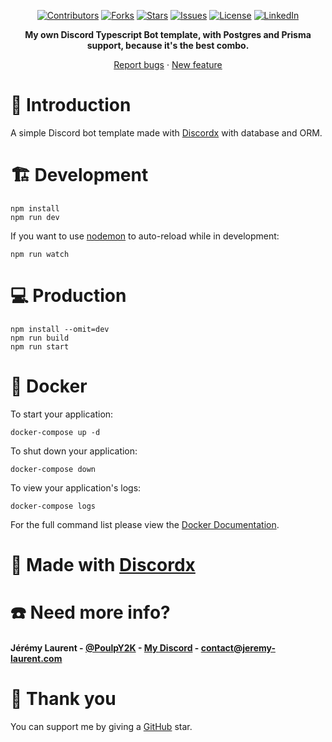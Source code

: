 <!-- HEADER -->

<div>
  <p align="center">
    <a href="https://github.com/PoulpY2K/discordx-prisma-ts/graphs/contributors"
      ><img
        src="https://img.shields.io/github/contributors/PoulpY2K/discordx-prisma-ts"
        alt="Contributors"
    /></a>
    <a href="https://github.com/PoulpY2K/discordx-prisma-ts/network/members"
      ><img
        src="https://img.shields.io/github/forks/PoulpY2K/discordx-prisma-ts"
        alt="Forks"
    /></a>
    <a href="https://github.com/PoulpY2K/discordx-prisma-ts/stargazers"
      ><img
        src="https://img.shields.io/github/stars/PoulpY2K/discordx-prisma-ts"
        alt="Stars"
    /></a>
    <a href="https://github.com/PoulpY2K/discordx-prisma-ts/issues"
      ><img
        src="https://img.shields.io/github/issues/PoulpY2K/discordx-prisma-ts"
        alt="Issues"
    /></a>
    <a href="https://github.com/PoulpY2K/discordx-prisma-ts/blob/main/LICENSE.txt"
      ><img
        src="https://img.shields.io/github/license/PoulpY2K/discordx-prisma-ts"
        alt="License"
    /></a>
   <a href="https://www.linkedin.com/in/j%C3%A9r%C3%A9my-laurent-0986981b8/"
      ><img
        src="https://img.shields.io/badge/-LinkedIn-black?logo=linkedin&colorB=555"
        alt="LinkedIn"
    /></a>
  </p>
  <p align="center">
    <b> My own Discord Typescript Bot template, with Postgres and Prisma support, because it's the best combo. </b>
  </p>
   <p align="center">
    <a href="https://github.com/PoulpY2K/discordx-prisma-ts/issues">Report bugs</a>
    ·
    <a href="https://github.com/PoulpY2K/discordx-prisma-ts/issues">New feature</a>
  </p>
</div>

# 📖 Introduction

A simple Discord bot template made with [Discordx](https://github.com/discordx-ts/discordx) with database and ORM.

# 🏗 Development

```
npm install
npm run dev
```

If you want to use [nodemon](https://nodemon.io/) to auto-reload while in development:

```
npm run watch
```

# 💻 Production

```
npm install --omit=dev
npm run build
npm run start
```

# 🐋 Docker

To start your application:

```
docker-compose up -d
```

To shut down your application:

```
docker-compose down
```

To view your application's logs:

```
docker-compose logs
```

For the full command list please view the [Docker Documentation](https://docs.docker.com/engine/reference/commandline/cli/).

# 🔨 Made with [Discordx](https://github.com/discordx-ts/discordx/)

# ☎️ Need more info?

#### Jérémy Laurent - [@PoulpY2K](https://twitter.com/PoulpY2K) - [My Discord](https://discordapp.com/users/153168748461686785) - contact@jeremy-laurent.com

# 💖 Thank you

You can support me by giving a [GitHub](https://github.com/PoulpY2K/discordx-prisma-ts) star.
